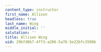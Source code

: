 ```yaml
---
content_type: instructor
first_name: Allison
headless: true
last_name: Wing
middle_initial: ''
salutation: ''
title: Allison Wing
uid: 29bfd0b7-4ff3-a206-5a76-5e22bfc3598b
---
```

